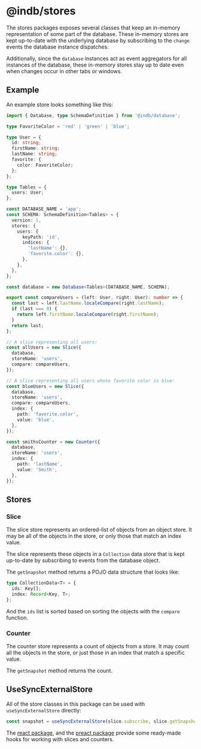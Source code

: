 # @indb/stores

The stores packages exposes several classes that keep an in-memory
representation of some part of the database. These in-memory stores are kept
up-to-date with the underlying database by subscribing to the `change` events
the database instance dispatches.

Additionally, since the `database` instances act as event aggregators for all
instances of the database, these in-memory stores stay up to date even when
changes occur in other tabs or windows.

## Example

An example store looks something like this:

```typescript
import { Database, type SchemaDefinition } from '@indb/database';

type FavoriteColor = 'red' | 'green' | 'blue';

type User = {
  id: string;
  firstName: string;
  lastName: string;
  favorite: {
    color: FavoriteColor;
  };
};

type Tables = {
  users: User;
};

const DATABASE_NAME = 'app';
const SCHEMA: SchemaDefinition<Tables> = {
  version: 1,
  stores: {
    users: {
      keyPath: 'id',
      indices: {
        'lastName': {},
        'favorite.color': {},
      },
    },
  },
};

const database = new Database<Tables>(DATABASE_NAME, SCHEMA);

export const compareUsers = (left: User, right: User): number => {
  const last = left.lastName.localeCompare(right.lastName);
  if (last === 0) {
    return left.firstName.localeCompare(right.firstName);
  }
  return last;
};

// A slice representing all users:
const allUsers = new Slice({
  database,
  storeName: 'users',
  compare: compareUsers,
});

// A slice representing all users whose favorite color is blue:
const blueUsers = new Slice({
  database,
  storeName: 'users',
  compare: compareUsers,
  index: {
    path: 'favorite.color',
    value: 'blue',
  },
});

const smithsCounter = new Counter({
  database,
  storeName: 'users',
  index: {
    path: 'lastName',
    value: 'Smith',
  },
});
```

## Stores

### Slice

The slice store represents an ordered-list of objects from an object store. It
may be all of the objects in the store, or only those that match an index value.

The slice represents these objects in a `Collection` data store that is kept
up-to-date by subscribing to events from the database object.

The `getSnapshot` method returns a POJO data structure that looks like:

```typescript
type CollectionData<T> = {
  ids: Key[];
  index: Record<Key, T>;
};
```

And the `ids` list is sorted based on sorting the objects with the `compare`
function.

### Counter

The counter store represents a count of objects from a store. It may count all
the objects in the store, or just those in an index that match a specific value.

The `getSnapshot` method returns the count.

## UseSyncExternalStore

All of the store classes in this package can be used with `useSyncExternalStore`
directly:

```typescript
const snapshot = useSyncExternalStore(slice.subscribe, slice.getSnapshot);
```

The [react package](https://www.npmjs.com/package/@indb/react), and the
[preact package](https://www.npmjs.com/package/@indb/preact) provide some
ready-made hooks for working with slices and counters.
